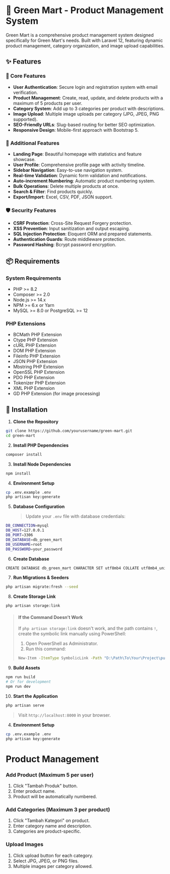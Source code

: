 # 🍃 Green Mart - Product Management System

Green Mart is a comprehensive product management system designed specifically for Green Mart's needs. Built with Laravel 12, featuring dynamic product management, category organization, and image upload capabilities.

## ✨ Features

### 🎯 Core Features

-   **User Authentication**: Secure login and registration system with email verification.
-   **Product Management**: Create, read, update, and delete products with a maximum of 5 products per user.
-   **Category System**: Add up to 3 categories per product with descriptions.
-   **Image Upload**: Multiple image uploads per category (JPG, JPEG, PNG supported).
-   **SEO-Friendly URLs**: Slug-based routing for better SEO optimization.
-   **Responsive Design**: Mobile-first approach with Bootstrap 5.

### 🚀 Additional Features

-   **Landing Page**: Beautiful homepage with statistics and feature showcase.
-   **User Profile**: Comprehensive profile page with activity timeline.
-   **Sidebar Navigation**: Easy-to-use navigation system.
-   **Real-time Validation**: Dynamic form validation and notifications.
-   **Auto-increment Numbering**: Automatic product numbering system.
-   **Bulk Operations**: Delete multiple products at once.
-   **Search & Filter**: Find products quickly.
-   **Export/Import**: Excel, CSV, PDF, JSON support.

### 🛡️ Security Features

-   **CSRF Protection**: Cross-Site Request Forgery protection.
-   **XSS Prevention**: Input sanitization and output escaping.
-   **SQL Injection Protection**: Eloquent ORM and prepared statements.
-   **Authentication Guards**: Route middleware protection.
-   **Password Hashing**: Bcrypt password encryption.

## 📦 Requirements

### System Requirements

-   PHP >= 8.2
-   Composer >= 2.0
-   Node.js >= 14.x
-   NPM >= 6.x or Yarn
-   MySQL >= 8.0 or PostgreSQL >= 12

### PHP Extensions

-   BCMath PHP Extension
-   Ctype PHP Extension
-   cURL PHP Extension
-   DOM PHP Extension
-   Fileinfo PHP Extension
-   JSON PHP Extension
-   Mbstring PHP Extension
-   OpenSSL PHP Extension
-   PDO PHP Extension
-   Tokenizer PHP Extension
-   XML PHP Extension
-   GD PHP Extension (for image processing)

## 🔧 Installation

1. **Clone the Repository**

```bash
git clone https://github.com/yourusername/green-mart.git
cd green-mart
```

2. **Install PHP Dependencies**

```bash
composer install
```

3. **Install Node Dependencies**

```bash
npm install
```

4. **Environment Setup**

```bash
cp .env.example .env
php artisan key:generate
```

5. **Database Configuration**
    > Update your `.env` file with database credentials:

```bash
DB_CONNECTION=mysql
DB_HOST=127.0.0.1
DB_PORT=3306
DB_DATABASE=db_green_mart
DB_USERNAME=root
DB_PASSWORD=your_password
```

6. **Create Database**

```bash
CREATE DATABASE db_green_mart CHARACTER SET utf8mb4 COLLATE utf8mb4_unicode_ci;
```

7. **Run Migrations & Seeders**

```bash
php artisan migrate:fresh --seed
```

8. **Create Storage Link**

```bash
php artisan storage:link
```

> #### If the Command Doesn’t Work
>
> If `php artisan storage:link` doesn't work, and the path contains `!`, create the symbolic link manually using PowerShell:
>
> 1. Open PowerShell as Administrator.
> 2. Run this command:
>
> ```bash
> New-Item -ItemType SymbolicLink -Path "D:\Path\To\Your\Project\public\storage" -Target "D:\Path\To\Your\Project\storage\app\public"
> ```

9. **Build Assets**

```bash
npm run build
# Or for development
npm run dev
```

10. **Start the Application**

```bash
php artisan serve
```

> Visit `http://localhost:8000` in your browser.

4. **Environment Setup**

```bash
cp .env.example .env
php artisan key:generate
```

# Product Management

### Add Product (Maximum 5 per user)

1. Click "Tambah Produk" button.
2. Enter product name.
3. Product will be automatically numbered.

### Add Categories (Maximum 3 per product)

1. Click "Tambah Kategori" on product.
2. Enter category name and description.
3. Categories are product-specific.

### Upload Images

1. Click upload button for each category.
2. Select JPG, JPEG, or PNG files.
3. Multiple images per category allowed.
